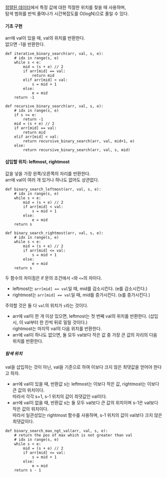 <ins>정렬된 데이터</ins>에서 특정 값에 대한 적절한 위치를 찾을 때 사용하며,  
탐색 범위를 반씩 줄여나가 시간복잡도를 O(logN)으로 줄일 수 있다.
#### 기초 구현
arr에 val이 있을 때, val의 위치를 반환한다.  
없으면 -1을 반환한다.
```
def iterative_binary_search(arr, val, s, e):
    # idx in range(s, e)
    while s < e:
        mid = (s + e) // 2
        if arr[mid] == val:
            return mid
        elif arr[mid] < val:
            s = mid + 1
        else:
            e = mid
    return -1

def recursive_binary_search(arr, val, s, e):
    # idx in range(s, e)
    if s >= e:
        return -1
    mid = (s + e) // 2
    if arr[mid] == val:
        return mid
    elif arr[mid] < val:
        return recursive_binary_search(arr, val, mid+1, e)
    else:
        return recursive_binary_search(arr, val, s, mid)
```
#### 삽입할 위치: leftmost, rightmost
값을 넣을 가장 왼쪽/오른쪽의 자리를 반환한다.  
arr에 val이 여러 개 있거나 하나도 없어도 상관없다.
```
def binary_search_leftmost(arr, val, s, e):
    # idx in range(s, e)
    while s < e:
        mid = (s + e) // 2
        if arr[mid] < val:
            s = mid + 1
        else:
            e = mid
    return s

def binary_search_rightmost(arr, val, s, e):
    # idx in range(s, e)
    while s < e:
        mid = (s + e) // 2
        if arr[mid] <= val:
            s = mid + 1
        else:
            e = mid
    return s
```
두 함수의 차이점은 if 문의 조건에서 `<`와 `<=`의 차이다.
- leftmost는 `arr[mid] == val`일 때, mid를 감소시킨다. (e를 감소시킨다.)
- rightmost는 `arr[mid] == val`일 때, mid를 증가시킨다. (s를 증가시킨다.)

주의할 것은 둘 다 `val`의 위치가 `s`라는 것이다.
- arr에 val이 한 개 이상 있으면, leftmost는 첫 번째 val의 위치를 반환한다. (삽입 시, 이 val부터 한 칸씩 뒤로 밀릴 것이다.)  
rightmost는 마지막 val의 다음 위치를 반환한다.
- arr에 val이 하나도 없으면, 둘 모두 val보다 작은 값 중 가장 큰 값의 자리의 다음 위치를 반환한다.

##### 탐색 위치
val을 삽입하는 것이 아닌, val을 기준으로 하여 이보다 크지 않은 최댓값을 얻어야 한다고 하자.
- arr에 val이 있을 때, 반환값 s는 leftmost는 이보다 작은 값, rightmost는 이보다 큰 값의 위치이다.  
따라서 각각 s+1, s-1 위치의 값이 최댓값인 val이다.
- arr에 val이 없을 때, 반환값 s는 둘 모두 val보다 큰 값의 위치이며 s-1은 val보다 작은 값의 위치이다.  
따라서 일관성있는 rightmost 함수를 사용하며, s-1 위치의 값이 val보다 크지 않은 최댓값이다.
```
def binary_search_max_ngt_val(arr, val, s, e):
    # return the pos of max which is not greater than val
    # idx in range(s, e)
    while s < e:
        mid = (s + e) // 2
        if arr[mid] <= val:
            s = mid + 1
        else:
            e = mid
    return s - 1
```
